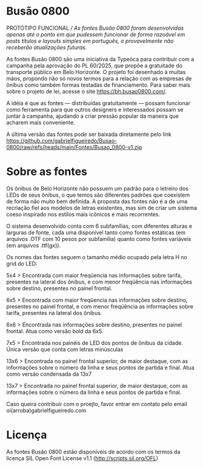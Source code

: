# Busão 0800
PROTÓTIPO FUNCIONAL
*/ As fontes Busão 0800 foram desenvolvidas apenas até o ponto em que pudessem funcionar de forma razoável em posts títulos e layouts simples em português, e provavelmente não receberão atualizações futuras.*

As fontes Busão 0800 são uma iniciativa da Typeóca para contribuir com a campanha pela aprovação do PL 60/2025, que propõe a gratuitade do transporte público em Belo Horizonte. O projeto foi desenhado à muitas mãos, propondo não só novos termos para a relação com as empresas de ônibus como também formas testadas de financiamento. Para saber mais sobre o projeto de lei, acesse o site https://bh.busao0800.com/.

A idéia é que as fontes — distribuídas gratuitamente — possam funcionar como ferramenta para que outros designers e interessados possam se juntar à campanha, ajudando a criar pressão popular da maneira que acharem mais conveniente. 

A última versão das fontes pode ser baixada diretamente pelo link https://github.com/gabrielfigueiredo/Busao-0800/raw/refs/heads/main/Fontes/Busao_0800-v1.zip

# Sobre as fontes 

Os ônibus de Belo Horizonte não possuem um padrão para o letreiro dos LEDs de seus ônibus, o que temos são diferentes padrões que coexistem de forma não muito bem definida. A proposta das fontes não é a de uma recriação fiel aos modelos de letras existentes, mas sim de criar um sistema coeso inspirado nos estilos mais icônicos e mais recorrentes.

O sistema desenvolvido conta com 6 subfamílias, com diferentes alturas e larguras de fonte, cada uma disponível tanto como fontes estáticas (em arquivos .OTF com 10 pesos por subfamília) quanto como fontes variáveis (em arquivos .ttf(gx)).

Os nomes das fontes seguem o tamanho médio ocupado pela letra H no grid do LED:

5x4 > Encontrada com maior freqüencia nas informações sobre tarifa, presentes na lateral dos ônibus, e com menor freqüência nas informações sobre destino, presentes no painel frontal.

6x5 > Encontrada com maior freqüencia nas informações sobre destino, presentes no painel frontal, e com menor freqüência as informações sobre tarifa, presentes na lateral dos ônibus.

6x6 > Encontrada nas informações sobre destino, presentes no painel frontal. Atua como versão bold da 6x5.

7x5 > Encontrada nos painéis de LED dos pontos de ônibus da cidade. Única versão que conta com letras minúsculas

13x6 > Encontrada no painel frontal superior, de maior destaque, com as informações sobre o número da linha e seus pontos de partida e final. Atua como versão condensada da 13x7

13x7 > Encontrada no painel frontal superior, de maior destaque, com as informações sobre o número da linha e seus pontos de partida e final.

Caso queira contribuir com o proejto, favor entrar em contato pelo email oi(arroba)gabrielfigueiredo.com

# Licença
As fontes Busão 0800 estão disponíveis de acordo com os termos da licença SIL Open Font License v1.1 (http://scripts.sil.org/OFL)
